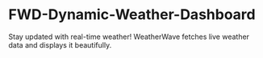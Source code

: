 # FWD-Dynamic-Weather-Dashboard
Stay updated with real-time weather! WeatherWave fetches live weather data and displays it beautifully.
